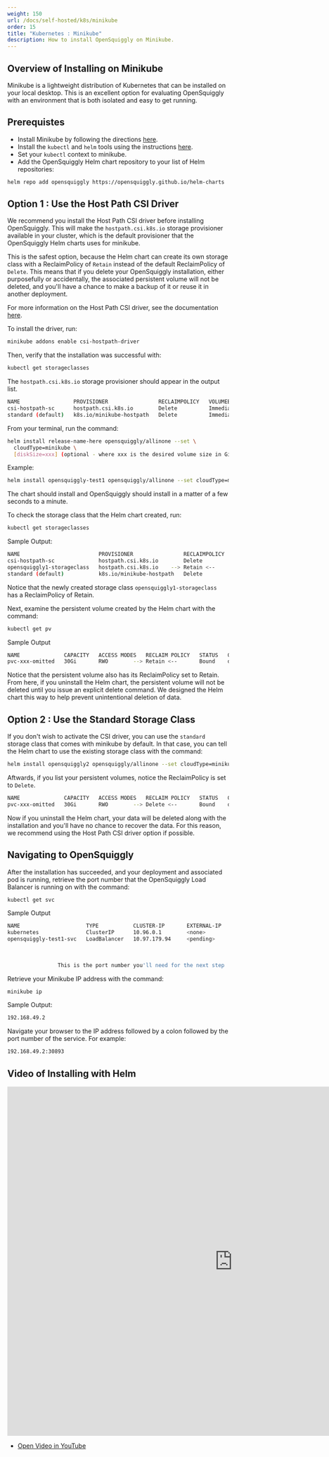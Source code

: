 ```yaml
---
weight: 150
url: /docs/self-hosted/k8s/minikube
order: 15
title: "Kubernetes : Minikube"
description: How to install OpenSquiggly on Minikube.
---
```

## Overview of Installing on Minikube

Minikube is a lightweight distribution of Kubernetes that can be installed
on your local desktop. This is an excellent option for evaluating OpenSquiggly
with an environment that is both isolated and easy to get running.

## Prerequistes

* Install Minikube by following the directions <a href="https://minikube.sigs.k8s.io/docs/start/" target="_blank">here</a>.
* Install the ```kubectl``` and ```helm``` tools using the instructions <a href="/docs/self-hosted/kubernetes/#installing-kubectl">here</a>.
* Set your ```kubectl``` context to minikube.
* Add the OpenSquiggly Helm chart repository to your list of Helm repositories:

```bash
helm repo add opensquiggly https://opensquiggly.github.io/helm-charts
```

## Option 1 : Use the Host Path CSI Driver

We recommend you install the Host Path CSI driver before installing OpenSquiggly. This
will make the ```hostpath.csi.k8s.io``` storage provisioner available in your cluster,
which is the default provisioner that the OpenSquiggly Helm charts uses for minikube.

This is the safest option, because the Helm chart can create its own storage class with
a ReclaimPolicy of ```Retain``` instead of the default ReclaimPolicy of ```Delete```. This
means that if you delete your OpenSquiggly installation, either purposefully or accidentally,
the associated persistent volume will not be deleted, and you'll have a chance to make
a backup of it or reuse it in another deployment.

For more information on the Host Path CSI driver, see the documentation <a href="https://minikube.sigs.k8s.io/docs/tutorials/volume_snapshots_and_csi/" target="_blank">here</a>.

To install the driver, run:
```bash
minikube addons enable csi-hostpath-driver
```

Then, verify that the installation was successful with:

```bash
kubectl get storageclasses
```

The ```hostpath.csi.k8s.io``` storage provisioner should appear in the output list.

```bash
NAME                 PROVISIONER                RECLAIMPOLICY   VOLUMEBINDINGMODE   ALLOWVOLUMEEXPANSION   AGE
csi-hostpath-sc      hostpath.csi.k8s.io        Delete          Immediate           false                  18m  <----
standard (default)   k8s.io/minikube-hostpath   Delete          Immediate           false                  185d

```

From your terminal, run the command:

```bash
helm install release-name-here opensquiggly/allinone --set \
  cloudType=minikube \
  [diskSize=xxx] (optional - where xxx is the desired volume size in Gigabytes)
```

Example:

```bash
helm install opensquiggly-test1 opensquiggly/allinone --set cloudType=minikube,diskSize=30
```

The chart should install and OpenSquiggly should install in a matter of a few seconds to
a minute.

To check the storage class that the Helm chart created, run:
```bash
kubectl get storageclasses
```

Sample Output:
```bash
NAME                         PROVISIONER                RECLAIMPOLICY   VOLUMEBINDINGMODE      ALLOWVOLUMEEXPANSION   AGE
csi-hostpath-sc              hostpath.csi.k8s.io        Delete          Immediate              false                  100m
opensquiggly1-storageclass   hostpath.csi.k8s.io    --> Retain <--      WaitForFirstConsumer   true                   75m  <----
standard (default)           k8s.io/minikube-hostpath   Delete          Immediate              false                  185d
```

Notice that the newly created storage class ```opensquiggly1-storageclass``` has a ReclaimPolicy of Retain. 

Next, examine the persistent volume created by the Helm chart with the command:

```bash
kubectl get pv
```

Sample Output
```bash
NAME              CAPACITY   ACCESS MODES   RECLAIM POLICY   STATUS   CLAIM                       STORAGECLASS                 
pvc-xxx-omitted   30Gi       RWO        --> Retain <--       Bound    default/opensquiggly1-pvc   opensquiggly1-storageclass
```

Notice that the persistent volume also has its ReclaimPolicy set to Retain. From here, if you uninstall the Helm chart,
the persistent volume will not be deleted until you issue an explicit delete command. We designed the Helm chart this
way to help prevent unintentional deletion of data.

## Option 2 : Use the Standard Storage Class

If you don't wish to activate the CSI driver, you can use the ```standard``` storage class that comes with minikube
by default. In that case, you can tell the Helm chart to use the existing storage class with the command:

```bash
helm install opensquiggly2 opensquiggly/allinone --set cloudType=minikube,useExistingStorageClass=standard
```

Aftwards, if you list your persistent volumes, notice the ReclaimPolicy is set to ```Delete```.

```bash
NAME              CAPACITY   ACCESS MODES   RECLAIM POLICY   STATUS   CLAIM                       STORAGECLASS
pvc-xxx-omitted   30Gi       RWO        --> Delete <--       Bound    default/opensquiggly2-pvc   standard
```

Now if you uninstall the Helm chart, your data will be deleted along with the installation and you'll have no
chance to recover the data. For this reason, we recommend using the Host Path CSI driver option if possible.

## Navigating to OpenSquiggly

After the installation has succeeded, and your deployment and associated pod is running, 
retrieve the port number that the OpenSquiggly Load Balancer is running on with the
command:

```bash
kubectl get svc
```

Sample Output

```bash
NAME                     TYPE           CLUSTER-IP       EXTERNAL-IP   PORT(S)        AGE
kubernetes               ClusterIP      10.96.0.1        <none>        443/TCP        185d
opensquiggly-test1-svc   LoadBalancer   10.97.179.94     <pending>     80:30893/TCP   13m
                                                                          -----
                                                                            ^
                                                                            |
                This is the port number you'll need for the next step  -----+
```

Retrieve your Minikube IP address with the command:

```bash
minikube ip
```

Sample Output:
```bash
192.168.49.2
```

Navigate your browser to the IP address followed by a colon followed by the port number
of the service. For example:

```bash
192.168.49.2:30893
```

## Video of Installing with Helm

<iframe width="1024" height="795" src="https://www.youtube.com/embed/HLQmcbz8Vhg" frameborder="0" webkitallowfullscreen mozallowfullscreen allowfullscreen></iframe>

<div>
  <ul>
    <li><a href="https://www.youtube.com/watch?v=HLQmcbz8Vhg" target="_blank">Open Video in YouTube</a></li>
  <ul>
</div>